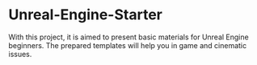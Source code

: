 # Unreal-Engine-Starter
 
With this project, it is aimed to present basic materials for Unreal Engine beginners.
The prepared templates will help you in game and cinematic issues.
